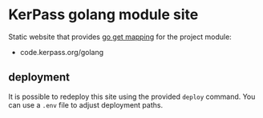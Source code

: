 # KerPass golang module site

Static website that provides [go get mapping][1] for the project module:
* code.kerpass.org/golang

## deployment
It is possible to redeploy this site using the provided `deploy` command.
You can use a `.env` file to adjust deployment paths.

[1]: https://pkg.go.dev/cmd/go#hdr-Remote_import_paths
